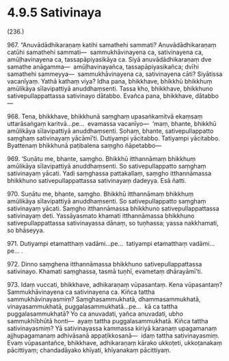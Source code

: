 

# 4.9.5 Sativinaya




(236.)

967\. “Anuvādādhikaraṇaṃ katihi samathehi sammati? Anuvādādhikaraṇaṃ catūhi samathehi sammati—  sammukhāvinayena ca, sativinayena ca, amūḷhavinayena ca, tassapāpiyasikāya ca. Siyā anuvādādhikaraṇaṃ dve samathe anāgamma—  amūḷhavinayañca, tassapāpiyasikañca; dvīhi samathehi sammeyya—  sammukhāvinayena ca, sativinayena cāti? Siyātissa vacanīyaṃ. Yathā kathaṃ viya? Idha pana, bhikkhave, bhikkhū bhikkhuṃ amūlikāya sīlavipattiyā anuddhaṃsenti. Tassa kho, bhikkhave, bhikkhuno sativepullappattassa sativinayo dātabbo. Evañca pana, bhikkhave, dātabbo—

968\. Tena, bhikkhave, bhikkhunā saṃghaṃ upasaṅkamitvā ekaṃsaṃ uttarāsaṅgaṃ karitvā…pe…  evamassa vacanīyo—  ‘maṃ, bhante, bhikkhū amūlikāya sīlavipattiyā anuddhaṃsenti. Sohaṃ, bhante, sativepullappatto saṃghaṃ sativinayaṃ yācāmī’ti. Dutiyampi yācitabbo. Tatiyampi yācitabbo. Byattenaṃ bhikkhunā paṭibalena saṃgho ñāpetabbo—

969\. ‘Suṇātu me, bhante, saṃgho. Bhikkhū itthannāmaṃ bhikkhuṃ amūlikāya sīlavipattiyā anuddhaṃsenti. So sativepullappatto saṃghaṃ sativinayaṃ yācati. Yadi saṃghassa pattakallaṃ, saṃgho itthannāmassa bhikkhuno sativepullappattassa sativinayaṃ dadeyya. Esā ñatti.

970\. Suṇātu me, bhante, saṃgho. Bhikkhū itthannāmaṃ bhikkhuṃ amūlikāya sīlavipattiyā anuddhaṃsenti. So sativepullappatto saṃghaṃ sativinayaṃ yācati. Saṃgho itthannāmassa bhikkhuno sativepullappattassa sativinayaṃ deti. Yassāyasmato khamati itthannāmassa bhikkhuno sativepullappattassa sativinayassa dānaṃ, so tuṇhassa; yassa nakkhamati, so bhāseyya.

971\. Dutiyampi etamatthaṃ vadāmi…pe…  tatiyampi etamatthaṃ vadāmi…pe… .

972\. Dinno saṃghena itthannāmassa bhikkhuno sativepullappattassa sativinayo. Khamati saṃghassa, tasmā tuṇhī, evametaṃ dhārayāmī’ti.

973\. Idaṃ vuccati, bhikkhave, adhikaraṇaṃ vūpasantaṃ. Kena vūpasantaṃ? Sammukhāvinayena ca sativinayena ca. Kiñca tattha sammukhāvinayasmiṃ? Saṃghasammukhatā, dhammasammukhatā, vinayasammukhatā, puggalasammukhatā…pe…  kā ca tattha puggalasammukhatā? Yo ca anuvadati, yañca anuvadati, ubho sammukhībhūtā honti—  ayaṃ tattha puggalasammukhatā. Kiñca tattha sativinayasmiṃ? Yā sativinayassa kammassa kiriyā karaṇaṃ upagamanaṃ ajjhupagamanaṃ adhivāsanā appaṭikkosanā—  idaṃ tattha sativinayasmiṃ. Evaṃ vūpasantañce, bhikkhave, adhikaraṇaṃ kārako ukkoṭeti, ukkoṭanakaṃ pācittiyaṃ; chandadāyako khīyati, khīyanakaṃ pācittiyaṃ.



